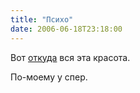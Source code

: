 ```yaml
---
title: "Психо"
date: 2006-06-18T23:18:00
---
```


Вот <a href="http://www.psy.msu.ru/illusion/">откуда</a> вся эта красота.

По-моему у <lj user="Toster"> спер.
